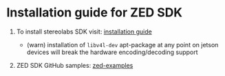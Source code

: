 # Installation guide for ZED SDK

1) To install stereolabs SDK visit: [installation guide][1]
    - (warn) installation of `libv4l-dev` apt-package at any point on jetson  
      devices will break the hardware encoding/decoding support

2) ZED SDK GitHub samples: [zed-examples][2]

[1]: <https://www.stereolabs.com/docs/installation/linux/> "stereolabs"
[2]: <https://github.com/stereolabs/zed-examples> "zed-examples"
